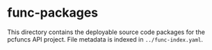 # func-packages

This directory contains the deployable source code packages for the pcfuncs API
project. File metadata is indexed in `../func-index.yaml`.
